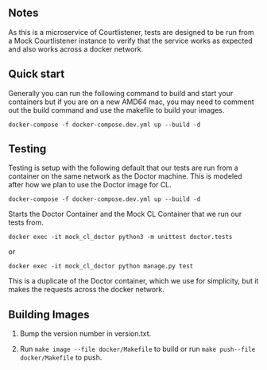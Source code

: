 ## Notes

As this is a microservice of Courtlistener, tests are designed to be run from a Mock Courtlistener instance
to verify that the service works as expected and also works across a docker network.  

## Quick start
Generally you can run the following command to build and start your containers
but if you are on a new AMD64 mac, you may need to comment out the build
command and use the makefile to build your images.

    docker-compose -f docker-compose.dev.yml up --build -d

## Testing

Testing is setup with the following default that our tests are run from
a container on the same network as the Doctor machine.  This is modeled after
how we plan to use the Doctor image for CL.

    docker-compose -f docker-compose.dev.yml up --build -d

Starts the Doctor Container and the Mock CL Container that we run our tests from.

    docker exec -it mock_cl_doctor python3 -m unittest doctor.tests

or

    docker exec -it mock_cl_doctor python manage.py test

This is a duplicate of the Doctor container, which we use for simplicity, but it
makes the requests across the docker network.

## Building Images

1. Bump the version number in version.txt.

2. Run `make image --file docker/Makefile` to build or run `make push--file docker/Makefile` to push.
